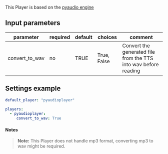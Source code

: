 This Player is based on the [pyaudio engine](https://people.csail.mit.edu/hubert/pyaudio/)

## Input parameters

| parameter      | required  | default   | choices     | comment                                                         |
|----------------|-----------|-----------|-------------|-----------------------------------------------------------------|
| convert_to_wav | no        | TRUE      | True, False | Convert the generated file from the TTS into wav before reading |


## Settings example

```yaml
default_player: "pyaudioplayer"

players:
  - pyaudioplayer:
     convert_to_wav: True
```


#### Notes

>**Note:** This Player does not handle mp3 format, converting mp3 to wav might be required.
